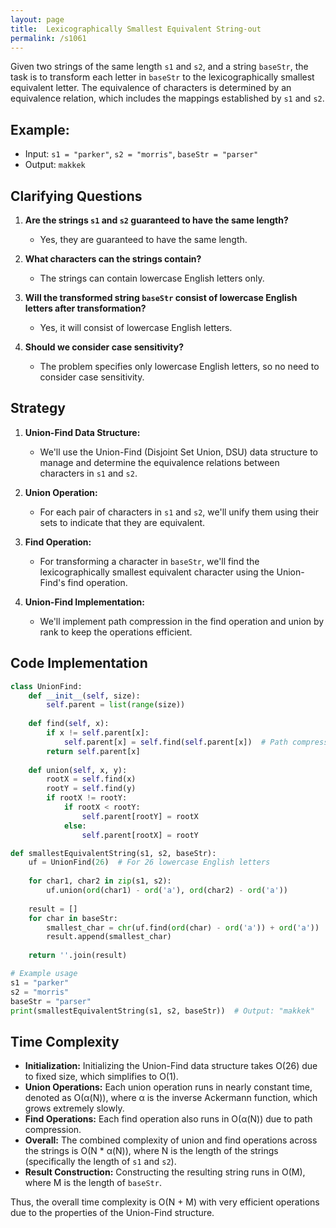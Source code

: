 ```yaml
---
layout: page
title:  Lexicographically Smallest Equivalent String-out
permalink: /s1061
---
```


Given two strings of the same length `s1` and `s2`, and a string `baseStr`, the task is to transform each letter in `baseStr` to the lexicographically smallest equivalent letter. The equivalence of characters is determined by an equivalence relation, which includes the mappings established by `s1` and `s2`. 

## Example:
- Input: `s1 = "parker"`, `s2 = "morris"`, `baseStr = "parser"`
- Output: `makkek`

## Clarifying Questions
1. **Are the strings `s1` and `s2` guaranteed to have the same length?**
   - Yes, they are guaranteed to have the same length.

2. **What characters can the strings contain?**
   - The strings can contain lowercase English letters only.

3. **Will the transformed string `baseStr` consist of lowercase English letters after transformation?**
   - Yes, it will consist of lowercase English letters.

4. **Should we consider case sensitivity?**
   - The problem specifies only lowercase English letters, so no need to consider case sensitivity.

## Strategy
1. **Union-Find Data Structure:** 
   - We'll use the Union-Find (Disjoint Set Union, DSU) data structure to manage and determine the equivalence relations between characters in `s1` and `s2`.

2. **Union Operation:** 
   - For each pair of characters in `s1` and `s2`, we'll unify them using their sets to indicate that they are equivalent.

3. **Find Operation:** 
   - For transforming a character in `baseStr`, we'll find the lexicographically smallest equivalent character using the Union-Find's find operation.

4. **Union-Find Implementation:** 
   - We'll implement path compression in the find operation and union by rank to keep the operations efficient.

## Code Implementation

```python
class UnionFind:
    def __init__(self, size):
        self.parent = list(range(size))
    
    def find(self, x):
        if x != self.parent[x]:
            self.parent[x] = self.find(self.parent[x])  # Path compression
        return self.parent[x]
    
    def union(self, x, y):
        rootX = self.find(x)
        rootY = self.find(y)
        if rootX != rootY:
            if rootX < rootY:
                self.parent[rootY] = rootX
            else:
                self.parent[rootX] = rootY

def smallestEquivalentString(s1, s2, baseStr):
    uf = UnionFind(26)  # For 26 lowercase English letters
    
    for char1, char2 in zip(s1, s2):
        uf.union(ord(char1) - ord('a'), ord(char2) - ord('a'))
        
    result = []
    for char in baseStr:
        smallest_char = chr(uf.find(ord(char) - ord('a')) + ord('a'))
        result.append(smallest_char)
    
    return ''.join(result)

# Example usage
s1 = "parker"
s2 = "morris"
baseStr = "parser"
print(smallestEquivalentString(s1, s2, baseStr))  # Output: "makkek"
```

## Time Complexity
- **Initialization:** Initializing the Union-Find data structure takes O(26) due to fixed size, which simplifies to O(1).
- **Union Operations:** Each union operation runs in nearly constant time, denoted as O(α(N)), where α is the inverse Ackermann function, which grows extremely slowly.
- **Find Operations:** Each find operation also runs in O(α(N)) due to path compression.
- **Overall:** The combined complexity of union and find operations across the strings is O(N * α(N)), where N is the length of the strings (specifically the length of `s1` and `s2`).
- **Result Construction:** Constructing the resulting string runs in O(M), where M is the length of `baseStr`.

Thus, the overall time complexity is O(N + M) with very efficient operations due to the properties of the Union-Find structure.
